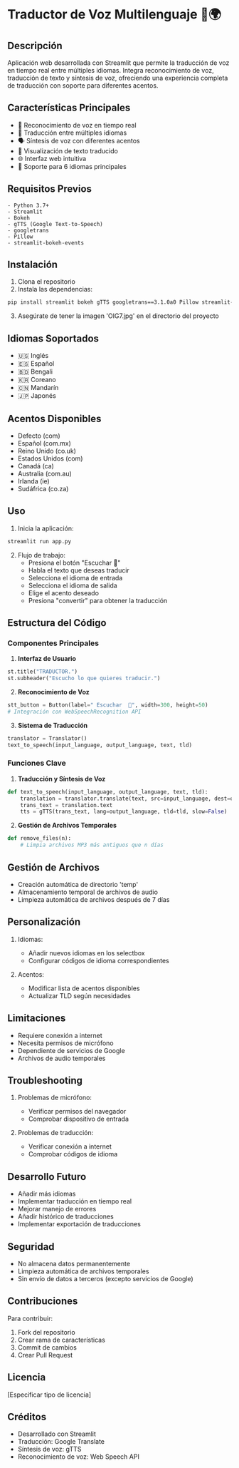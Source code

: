 # Traductor de Voz Multilenguaje 🎤🌍

## Descripción
Aplicación web desarrollada con Streamlit que permite la traducción de voz en tiempo real entre múltiples idiomas. Integra reconocimiento de voz, traducción de texto y síntesis de voz, ofreciendo una experiencia completa de traducción con soporte para diferentes acentos.

## Características Principales
- 🎤 Reconocimiento de voz en tiempo real
- 🔄 Traducción entre múltiples idiomas
- 🗣️ Síntesis de voz con diferentes acentos
- 📝 Visualización de texto traducido
- 🌐 Interfaz web intuitiva
- 🎯 Soporte para 6 idiomas principales

## Requisitos Previos
```
- Python 3.7+
- Streamlit
- Bokeh
- gTTS (Google Text-to-Speech)
- googletrans
- Pillow
- streamlit-bokeh-events
```

## Instalación
1. Clona el repositorio
2. Instala las dependencias:
```bash
pip install streamlit bokeh gTTS googletrans==3.1.0a0 Pillow streamlit-bokeh-events
```
3. Asegúrate de tener la imagen 'OIG7.jpg' en el directorio del proyecto

## Idiomas Soportados
- 🇺🇸 Inglés
- 🇪🇸 Español
- 🇧🇩 Bengali
- 🇰🇷 Coreano
- 🇨🇳 Mandarín
- 🇯🇵 Japonés

## Acentos Disponibles
- Defecto (com)
- Español (com.mx)
- Reino Unido (co.uk)
- Estados Unidos (com)
- Canadá (ca)
- Australia (com.au)
- Irlanda (ie)
- Sudáfrica (co.za)

## Uso
1. Inicia la aplicación:
```bash
streamlit run app.py
```

2. Flujo de trabajo:
   - Presiona el botón "Escuchar 🎤"
   - Habla el texto que deseas traducir
   - Selecciona el idioma de entrada
   - Selecciona el idioma de salida
   - Elige el acento deseado
   - Presiona "convertir" para obtener la traducción

## Estructura del Código

### Componentes Principales

1. **Interfaz de Usuario**
```python
st.title("TRADUCTOR.")
st.subheader("Escucho lo que quieres traducir.")
```

2. **Reconocimiento de Voz**
```python
stt_button = Button(label=" Escuchar  🎤", width=300, height=50)
# Integración con WebSpeechRecognition API
```

3. **Sistema de Traducción**
```python
translator = Translator()
text_to_speech(input_language, output_language, text, tld)
```

### Funciones Clave

1. **Traducción y Síntesis de Voz**
```python
def text_to_speech(input_language, output_language, text, tld):
    translation = translator.translate(text, src=input_language, dest=output_language)
    trans_text = translation.text
    tts = gTTS(trans_text, lang=output_language, tld=tld, slow=False)
```

2. **Gestión de Archivos Temporales**
```python
def remove_files(n):
    # Limpia archivos MP3 más antiguos que n días
```

## Gestión de Archivos
- Creación automática de directorio 'temp'
- Almacenamiento temporal de archivos de audio
- Limpieza automática de archivos después de 7 días

## Personalización
1. Idiomas:
   - Añadir nuevos idiomas en los selectbox
   - Configurar códigos de idioma correspondientes

2. Acentos:
   - Modificar lista de acentos disponibles
   - Actualizar TLD según necesidades

## Limitaciones
- Requiere conexión a internet
- Necesita permisos de micrófono
- Dependiente de servicios de Google
- Archivos de audio temporales

## Troubleshooting
1. Problemas de micrófono:
   - Verificar permisos del navegador
   - Comprobar dispositivo de entrada

2. Problemas de traducción:
   - Verificar conexión a internet
   - Comprobar códigos de idioma

## Desarrollo Futuro
- Añadir más idiomas
- Implementar traducción en tiempo real
- Mejorar manejo de errores
- Añadir histórico de traducciones
- Implementar exportación de traducciones

## Seguridad
- No almacena datos permanentemente
- Limpieza automática de archivos temporales
- Sin envío de datos a terceros (excepto servicios de Google)

## Contribuciones
Para contribuir:
1. Fork del repositorio
2. Crear rama de características
3. Commit de cambios
4. Crear Pull Request

## Licencia
[Especificar tipo de licencia]

## Créditos
- Desarrollado con Streamlit
- Traducción: Google Translate
- Síntesis de voz: gTTS
- Reconocimiento de voz: Web Speech API
